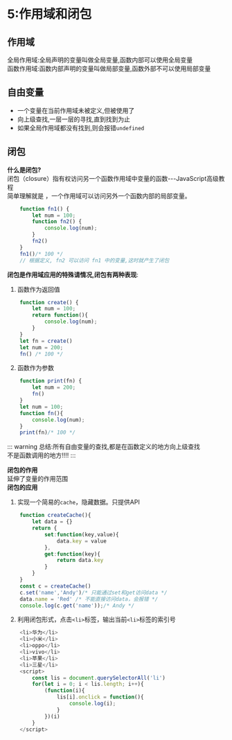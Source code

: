 # 5:作用域和闭包
## 作用域
全局作用域:全局声明的变量叫做全局变量,函数内部可以使用全局变量<br>
函数作用域:函数内部声明的变量叫做局部变量,函数外部不可以使用局部变量<br>
## 自由变量
- 一个变量在当前作用域未被定义,但被使用了
- 向上级查找,一层一层的寻找,直到找到为止
- 如果全局作用域都没有找到,则会报错`undefined`

## 闭包
**什么是闭包?**<br>
闭包（closure）指有权访问另一个函数作用域中变量的函数---JavaScript高级教程<br>
简单理解就是 ，一个作用域可以访问另外一个函数内部的局部变量。 
``` javaScript
    function fn1() {
        let num = 100;
        function fn2() {
            console.log(num);
        }
        fn2()
    }
    fn1()/* 100 */
    // 根据定义, fn2 可以访问 fn1 中的变量,这时就产生了闭包
```
**闭包是作用域应用的特殊请情况,闭包有两种表现**:<br>
1. 函数作为返回值
``` javaScript
    function create() {
        let num = 100;
        return function(){
            console.log(num);                
        }
    }
    let fn = create()
    let num = 200; 
    fn() /* 100 */
```
2. 函数作为参数
``` javaScript
    function print(fn) {
        let num = 200;
        fn()
    }
    let num = 100;
    function fn(){
        console.log(num);            
    }
    print(fn)/* 100 */
```
::: warning
总结:所有自由变量的查找,都是在函数定义的地方向上级查找<br>
不是函数调用的地方!!!!
:::

**闭包的作用**<br>
延伸了变量的作用范围<br>
**闭包的应用**<br>
1. 实现一个简易的`cache`，隐藏数据。只提供API
``` javaScriPt
    function createCache(){
        let data = {}
        return {
            set:function(key,value){
                data.key = value
            },
            get:function(key){
                return data.key
            }
        }
    }
    const c = createCache()
    c.set('name','Andy')/* 只能通过set和get访问data */
    data.name = 'Red' /* 不能直接访问data，会报错 */
    console.log(c.get('name'));/* Andy */
```
2. 利用闭包形式，点击`<li>`标签，输出当前`<li>`标签的索引号
``` javascript
    <li>华为</li>
    <li>小米</li>
    <li>oppo</li>
    <li>vivo</li>
    <li>苹果</li>
    <li>三星</li>
    <script>
        const lis = document.querySelectorAll('li')
        for(let i = 0; i < lis.length; i++){
            (function(i){
                lis[i].onclick = function(){
                    console.log(i);                    
                }
            })(i)
        }
    </script>
```    


